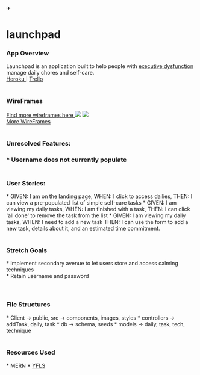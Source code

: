:airplane: <h1>launchpad</h1>

<h3>App Overview</h3>
Launchpad is an application built to help people with <a href="https://www.headway.org.uk/about-brain-injury/individuals/effects-of-brain-injury/executive-dysfunction/">executive dysfunction </a> manage daily chores and self-care.
<br />
<a href="https://thawing-earth-33940.herokuapp.com/"> Heroku </a> |
<a href="https://trello.com/b/63BlA4RV/wdi-unit-3-project-launchpad"> Trello </a>
<br /><br />
<h3> WireFrames </h3>
<a href="https://ibb.co/album/jwca8v"> Find more wireframes here </a>
<img src="https://image.ibb.co/n0G6ev/20170810_152213.jpg" />

<img src="https://ibb.co/hn32Kv" />
<br />
<a href="https://ibb.co/album/jwca8v"> More WireFrames </a>
<br /><br />

<h3>Unresolved Features:<h3>
  * Username does not currently populate
<br /> <br/>

<h3>User Stories:</h3>
  * GIVEN: I am on the landing page,
    WHEN: I click to access dailies,
    THEN: I can view a pre-populated list of simple self-care tasks
  * GIVEN: I am viewing my daily tasks,
    WHEN: I am finished with a task,
    THEN: I can click 'all done' to remove the task from the list
  * GIVEN: I am viewing my daily tasks,
    WHEN: I need to add a new task
    THEN: I can use the form to add a new task, details about it, and an estimated time commitment.
<br /><br />

<h3> Stretch Goals </h3>
  * Implement secondary avenue to let users store and access calming techniques <br />
  * Retain username and password <br />
<br /><br />

<h3>File Structures</h3>
  * Client -> public, src -> components, images, styles
  * controllers -> addTask, daily, task
  * db -> schema, seeds
  * models -> daily, task, tech, technique
<br /><br />

<h3>Resources Used </h3>
  * MERN
  * <a href="http://philome.la/jace_harr/you-feel-like-shit-an-interactive-self-care-guide/play"> YFLS </a>

